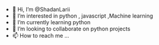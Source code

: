 - 👋 Hi, I’m @ShadanLarii
- 👀 I’m interested in python , javascript ,Machine learning
- 🌱 I’m currently learning python
- 💞️ I’m looking to collaborate on python projects
- 📫 How to reach me ...

<!---
ShadanLarii/ShadanLarii is a ✨ special ✨ repository because its `README.md` (this file) appears on your GitHub profile.
You can click the Preview link to take a look at your changes.
--->
